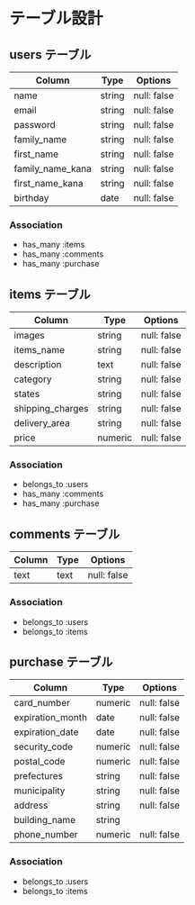 # テーブル設計

## users テーブル

| Column           | Type   | Options     |
| ---------------- | ------ | ----------- |
| name             | string | null: false |
| email            | string | null: false |
| password         | string | null: false |
| family_name      | string | null: false |
| first_name       | string | null: false |
| family_name_kana | string | null: false |
| first_name_kana  | string | null: false |
| birthday         | date   | null: false |

### Association
- has_many :items
- has_many :comments
- has_many :purchase

## items テーブル

| Column           | Type    | Options     |
| ---------------- | ------  | ----------- |
| images           | string  | null: false |
| items_name       | string  | null: false |
| description      | text    | null: false |
| category         | string  | null: false |
| states           | string  | null: false |
| shipping_charges | string  | null: false |
| delivery_area    | string  | null: false |
| price            | numeric | null: false |

### Association
- belongs_to :users
- has_many :comments
- has_many :purchase

## comments テーブル

| Column | Type   | Options     |
| ------ | ------ | ----------- |
| text   |text    | null: false |

### Association
- belongs_to :users
- belongs_to :items

## purchase テーブル

| Column           | Type   | Options     |
| ---------------- | ------ | ----------- |
| card_number      | numeric | null: false |
| expiration_month | date    | null: false |
| expiration_date  | date    | null: false |
| security_code    | numeric | null: false |
| postal_code      | numeric | null: false |
| prefectures      | string  | null: false |
| municipality     | string  | null: false |
| address          | string  | null: false |
| building_name    | string  |             |
| phone_number     | numeric | null: false |

### Association
- belongs_to :users
- belongs_to :items
